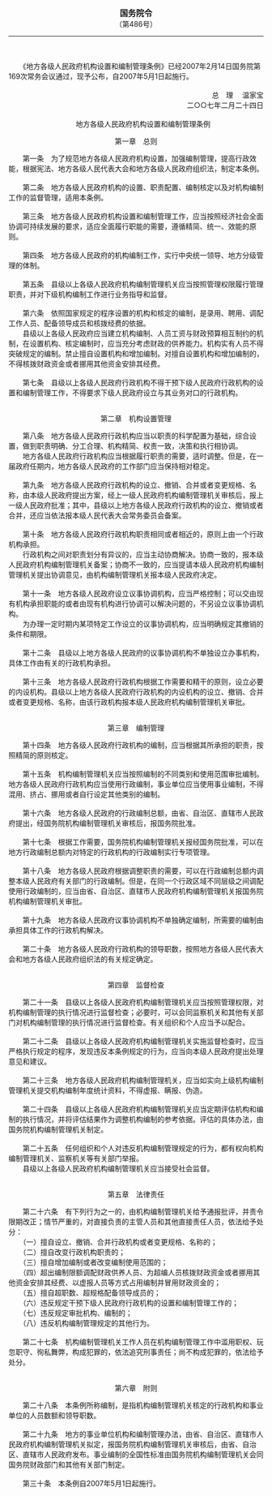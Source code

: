 <div id="div_content"><font color="#760026"></font> <p align="center"><b><font style="font-size:16px;" class="MTitle">国务院令<br></font></b><font style="font-size:14px;">
（第486号）</font></p><hr color="red"><br>
<br>
　　《地方各级人民政府机构设置和编制管理条例》已经2007年2月14日国务院第169次常务会议通过，现予公布，自2007年5月1日起施行。<br>
<br>
<div align="right">总　理　 温家宝<br>
二○○七年二月二十四日<br>
</div><br>
<div align="center">　　地方各级人民政府机构设置和编制管理条例<br>
</div><p class="zhang" align="center">第一章　总则</p>
<font class="TiaoNoA">　　第一条</font>　为了规范地方各级人民政府机构设置，加强编制管理，提高行政效能，根据宪法、地方各级人民代表大会和地方各级人民政府组织法，制定本条例。<br>
<br><font class="TiaoNoA">　　第二条</font>　地方各级人民政府机构的设置、职责配置、编制核定以及对机构编制工作的监督管理，适用本条例。<br>
<br><font class="TiaoNoA">　　第三条</font>　地方各级人民政府机构设置和编制管理工作，应当按照经济社会全面协调可持续发展的要求，适应全面履行职能的需要，遵循精简、统一、效能的原则。<br>
<br><font class="TiaoNoA">　　第四条</font>　地方各级人民政府的机构编制工作，实行中央统一领导、地方分级管理的体制。<br>
<br><font class="TiaoNoA">　　第五条</font>　县级以上各级人民政府机构编制管理机关应当按照管理权限履行管理职责，并对下级机构编制工作进行业务指导和监督。<br>
<br><font class="TiaoNoA">　　第六条</font>　依照国家规定的程序设置的机构和核定的编制，是录用、聘用、调配工作人员、配备领导成员和核拨经费的依据。<br>
　　县级以上各级人民政府应当建立机构编制、人员工资与财政预算相互制约的机制，在设置机构、核定编制时，应当充分考虑财政的供养能力。机构实有人员不得突破规定的编制。禁止擅自设置机构和增加编制。对擅自设置机构和增加编制的，不得核拨财政资金或者挪用其他资金安排其经费。<br>
<br><font class="TiaoNoA">　　第七条</font>　县级以上各级人民政府行政机构不得干预下级人民政府行政机构的设置和编制管理工作，不得要求下级人民政府设立与其业务对口的行政机构。<br>
<br><p class="zhang" align="center">第二章　机构设置管理</p>
<font class="TiaoNoA">　　第八条</font>　地方各级人民政府行政机构应当以职责的科学配置为基础，综合设置，做到职责明确、分工合理、机构精简、权责一致，决策和执行相协调。<br>
　　地方各级人民政府行政机构应当根据履行职责的需要，适时调整。但是，在一届政府任期内，地方各级人民政府的工作部门应当保持相对稳定。<br>
<br><font class="TiaoNoA">　　第九条</font>　地方各级人民政府行政机构的设立、撤销、合并或者变更规格、名称，由本级人民政府提出方案，经上一级人民政府机构编制管理机关审核后，报上一级人民政府批准；其中，县级以上地方各级人民政府行政机构的设立、撤销或者合并，还应当依法报本级人民代表大会常务委员会备案。<br>
<br><font class="TiaoNoA">　　第十条</font>　地方各级人民政府行政机构职责相同或者相近的，原则上由一个行政机构承担。<br>
　　行政机构之间对职责划分有异议的，应当主动协商解决。协商一致的，报本级人民政府机构编制管理机关备案；协商不一致的，应当提请本级人民政府机构编制管理机关提出协调意见，由机构编制管理机关报本级人民政府决定。<br>
<br><font class="TiaoNoA">　　第十一条</font>　地方各级人民政府设立议事协调机构，应当严格控制；可以交由现有机构承担职能的或者由现有机构进行协调可以解决问题的，不另设立议事协调机构。<br>
　　为办理一定时期内某项特定工作设立的议事协调机构，应当明确规定其撤销的条件和期限。<br>
<br><font class="TiaoNoA">　　第十二条</font>　县级以上地方各级人民政府的议事协调机构不单独设立办事机构，具体工作由有关的行政机构承担。<br>
<br><font class="TiaoNoA">　　第十三条</font>　地方各级人民政府行政机构根据工作需要和精干的原则，设立必要的内设机构。县级以上地方各级人民政府行政机构的内设机构的设立、撤销、合并或者变更规格、名称，由该行政机构报本级人民政府机构编制管理机关审批。<br>
<br><p class="zhang" align="center">第三章　编制管理</p>
<font class="TiaoNoA">　　第十四条</font>　地方各级人民政府行政机构的编制，应当根据其所承担的职责，按照精简的原则核定。<br>
<br><font class="TiaoNoA">　　第十五条</font>　机构编制管理机关应当按照编制的不同类别和使用范围审批编制。地方各级人民政府行政机构应当使用行政编制，事业单位应当使用事业编制，不得混用、挤占、挪用或者自行设定其他类别的编制。<br>
<br><font class="TiaoNoA">　　第十六条</font>　地方各级人民政府的行政编制总额，由省、自治区、直辖市人民政府提出，经国务院机构编制管理机关审核后，报国务院批准。<br>
<br><font class="TiaoNoA">　　第十七条</font>　根据工作需要，国务院机构编制管理机关报经国务院批准，可以在地方行政编制总额内对特定的行政机构的行政编制实行专项管理。<br>
<br><font class="TiaoNoA">　　第十八条</font>　地方各级人民政府根据调整职责的需要，可以在行政编制总额内调整本级人民政府有关部门的行政编制。但是，在同一个行政区域不同层级之间调配使用行政编制的，应当由省、自治区、直辖市人民政府机构编制管理机关报国务院机构编制管理机关审批。<br>
<br><font class="TiaoNoA">　　第十九条</font>　地方各级人民政府议事协调机构不单独确定编制，所需要的编制由承担具体工作的行政机构解决。<br>
<br><font class="TiaoNoA">　　第二十条</font>　地方各级人民政府行政机构的领导职数，按照地方各级人民代表大会和地方各级人民政府组织法的有关规定确定。<br>
<br><p class="zhang" align="center">第四章　监督检查</p>
<font class="TiaoNoA">　　第二十一条</font>　县级以上各级人民政府机构编制管理机关应当按照管理权限，对机构编制管理的执行情况进行监督检查；必要时，可以会同监察机关和其他有关部门对机构编制管理的执行情况进行监督检查。有关组织和个人应当予以配合。<br>
<br><font class="TiaoNoA">　　第二十二条</font>　县级以上各级人民政府机构编制管理机关实施监督检查时，应当严格执行规定的程序，发现违反本条例规定的行为，应当向本级人民政府提出处理意见和建议。<br>
<br><font class="TiaoNoA">　　第二十三条</font>　地方各级人民政府机构编制管理机关，应当如实向上级机构编制管理机关提交机构编制年度统计资料，不得虚报、瞒报、伪造。<br>
<br><font class="TiaoNoA">　　第二十四条</font>　县级以上各级人民政府机构编制管理机关应当定期评估机构和编制的执行情况，并将评估结果作为调整机构编制的参考依据。评估的具体办法，由国务院机构编制管理机关制定。<br>
<br><font class="TiaoNoA">　　第二十五条</font>　任何组织和个人对违反机构编制管理规定的行为，都有权向机构编制管理机关、监察机关等有关部门举报。<br>
　　县级以上各级人民政府机构编制管理机关应当接受社会监督。<br>
<br><p class="zhang" align="center">第五章　法律责任</p>
<font class="TiaoNoA">　　第二十六条</font>　有下列行为之一的，由机构编制管理机关给予通报批评，并责令限期改正；情节严重的，对直接负责的主管人员和其他直接责任人员，依法给予处分：<br>
　　（一）擅自设立、撤销、合并行政机构或者变更规格、名称的；<br>
　　（二）擅自改变行政机构职责的；<br>
　　（三）擅自增加编制或者改变编制使用范围的；<br>
　　（四）超出编制限额调配财政供养人员、为超编人员核拨财政资金或者挪用其他资金安排其经费、以虚报人员等方式占用编制并冒用财政资金的；<br>
　　（五）擅自超职数、超规格配备领导成员的；<br>
　　（六）违反规定干预下级人民政府行政机构的设置和编制管理工作的；<br>
　　（七）违反规定审批机构、编制的；<br>
　　（八）违反机构编制管理规定的其他行为。<br>
<br><font class="TiaoNoA">　　第二十七条</font>　机构编制管理机关工作人员在机构编制管理工作中滥用职权、玩忽职守、徇私舞弊，构成犯罪的，依法追究刑事责任；尚不构成犯罪的，依法给予处分。<br>
<br><p class="zhang" align="center">第六章　附则</p>
<font class="TiaoNoA">　　第二十八条</font>　本条例所称编制，是指机构编制管理机关核定的行政机构和事业单位的人员数额和领导职数。<br>
<br><font class="TiaoNoA">　　第二十九条</font>　地方的事业单位机构和编制管理办法，由省、自治区、直辖市人民政府机构编制管理机关拟定，报国务院机构编制管理机关审核后，由省、自治区、直辖市人民政府发布。事业编制的全国性标准由国务院机构编制管理机关会同国务院财政部门和其他有关部门制定。<br>
<br><font class="TiaoNoA">　　第三十条</font>　本条例自2007年5月1日起施行。<br>
<br><br>
</div>